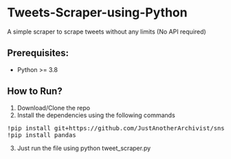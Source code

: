 # Tweets-Scraper-using-Python

A simple scraper to scrape tweets without any limits (No API required)


## Prerequisites:
- Python >= 3.8

## How to Run?

1. Download/Clone the repo
2. Install the dependencies using the following commands
<pre>
!pip install git+https://github.com/JustAnotherArchivist/snscrape.git
!pip install pandas
</pre>
3. Just run the file using python tweet_scraper.py
